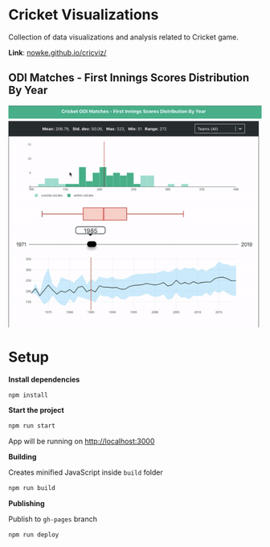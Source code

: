 # Cricket Visualizations 

Collection of data visualizations and analysis related to Cricket game.

**Link**: [nowke.github.io/cricviz/](https://nowke.github.io/cricviz/)

## ODI Matches - First Innings Scores Distribution By Year

![Demo](demo.gif)

# Setup

**Install dependencies**

```sh
npm install
```

**Start the project**

```sh
npm run start
```

App will be running on [http://localhost:3000](http://localhost:3000)

**Building**

Creates minified JavaScript inside `build` folder

```sh
npm run build
```

**Publishing**

Publish to `gh-pages` branch

```sh
npm run deploy
```